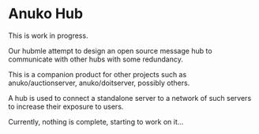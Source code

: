 # Anuko Hub
This is work in progress.

Our hubmle attempt to design an open source message hub
to communicate with other hubs with some redundancy.

This is a companion product for other projects such as
anuko/auctionserver, anuko/doitserver, possibly others.

A hub is used to connect a standalone server to a network
of such servers to increase their exposure to users.

Currently, nothing is complete, starting to work on it...
